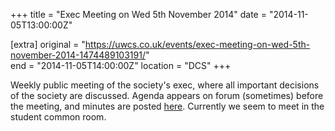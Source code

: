 +++
title = "Exec Meeting on Wed 5th November 2014"
date = "2014-11-05T13:00:00Z"

[extra]
original = "https://uwcs.co.uk/events/exec-meeting-on-wed-5th-november-2014-1474489103191/"    
end = "2014-11-05T14:00:00Z"
location = "DCS"
+++

Weekly public meeting of the society's exec, where all important decisions of the society are discussed. Agenda appears on forum (sometimes) before the meeting, and minutes are posted [here](https://uwcs.co.uk/minutes/1/). Currently we seem to meet in the student common room.

